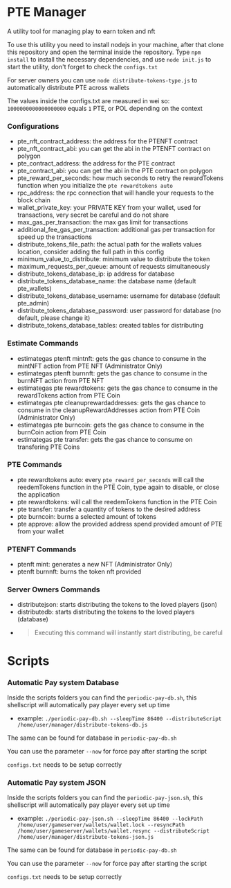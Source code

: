 # PTE Manager
A utility tool for managing play to earn token and nft

To use this utility you need to install nodejs in your machine, after that clone this repository and open the terminal inside the repository.
Type ``npm install`` to install the necessary dependencies, and use ``node init.js`` to start the utility, don't forget to check the ``configs.txt``

For server owners you can use ``node distribute-tokens-type.js`` to automatically distribute PTE across wallets

The values inside the configs.txt are measured in wei so: ``1000000000000000000`` equals ``1`` PTE, or POL depending on the context

### Configurations
- pte_nft_contract_address: the address for the PTENFT contract
- pte_nft_contract_abi: you can get the abi in the PTENFT contract on polygon
- pte_contract_address: the address for the PTE contract
- pte_contract_abi: you can get the abi in the PTE contract on polygon
- pte_reward_per_seconds: how much seconds to retry the rewardTokens function when you initialize the ``pte rewardtokens auto``
- rpc_address: the rpc connection that will handle your requests to the block chain
- wallet_private_key: your PRIVATE KEY from your wallet, used for transactions, very secret be careful and do not share
- max_gas_per_transaction: the max gas limit for transactions
- additional_fee_gas_per_transaction: additional gas per transaction for speed up the transactions
- distribute_tokens_file_path: the actual path for the wallets values location, consider adding the full path in this config
- minimum_value_to_distribute: minimum value to distribute the token
- maximum_requests_per_queue: amount of requests simultaneously
- distribute_tokens_database_ip: ip address for database
- distribute_tokens_database_name: the database name (default pte_wallets)
- distribute_tokens_database_username: username for database (default pte_admin)
- distribute_tokens_database_password: user password for database (no default, please change it)
- distribute_tokens_database_tables: created tables for distributing

### Estimate Commands
- estimategas ptenft mintnft: gets the gas chance to consume in the mintNFT action from PTE NFT (Administrator Only)
- estimategas ptenft burnnft: gets the gas chance to consume in the burnNFT action from PTE NFT
- estimategas pte rewardtokens: gets the gas chance to consume in the rewardTokens action from PTE Coin
- estimategas pte cleanuprewardaddresses: gets the gas chance to consume in the cleanupRewardAddresses action from PTE Coin (Administrator Only)
- estimategas pte burncoin: gets the gas chance to consume in the burnCoin action from PTE Coin
- estimategas pte transfer: gets the gas chance to consume on transfering PTE Coins

### PTE Commands
- pte rewardtokens auto: every ``pte_reward_per_seconds`` will call the reedemTokens function in the PTE Coin, type again to disable, or close the application
- pte rewardtokens: will call the reedemTokens function in the PTE Coin
- pte transfer: transfer a quantity of tokens to the desired address
- pte burncoin: burns a selected amount of tokens
- pte approve: allow the provided address spend provided amount of PTE from your wallet

### PTENFT Commands
- ptenft mint: generates a new NFT (Administrator Only)
- ptenft burnnft: burns the token nft provided

### Server Owners Commands
- distributejson: starts distributing the tokens to the loved players (json)
- distributedb: starts distributing the tokens to the loved players (database)
- > Executing this command will instantly start distributing, be careful

# Scripts

### Automatic Pay system Database
Inside the scripts folders you can find the ``periodic-pay-db.sh``, this shellscript will automatically pay player every set up time
- example: ``./periodic-pay-db.sh --sleepTime 86400 --distributeScript /home/user/manager/distribute-tokens-db.js``

The same can be found for database in ``periodic-pay-db.sh``

You can use the parameter ``--now`` for force pay after starting the script

``configs.txt`` needs to be setup correctly

### Automatic Pay system JSON
Inside the scripts folders you can find the ``periodic-pay-json.sh``, this shellscript will automatically pay player every set up time
- example: ``./periodic-pay-json.sh --sleepTime 86400 --lockPath /home/user/gameserver/wallets/wallet.lock --resyncPath /home/user/gameserver/wallets/wallet.resync --distributeScript /home/user/manager/distribute-tokens-json.js``

The same can be found for database in ``periodic-pay-db.sh``

You can use the parameter ``--now`` for force pay after starting the script

``configs.txt`` needs to be setup correctly